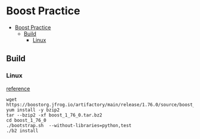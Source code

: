 # Boost Practice

- [Boost Practice](#boost-practice)
  - [Build](#build)
    - [Linux](#linux)

## Build

### Linux

[reference](https://www.boost.org/doc/libs/1_76_0/more/getting_started/unix-variants.html) 

    wget https://boostorg.jfrog.io/artifactory/main/release/1.76.0/source/boost_1_76_0.tar.bz2
    yum install -y bzip2
    tar --bzip2 -xf boost_1_76_0.tar.bz2
    cd boost_1_76_0
    ./bootstrap.sh  --without-libraries=python,test
    ./b2 install



